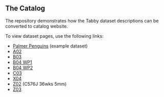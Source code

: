 ## The Catalog

The repository demonstrates how the Tabby dataset descriptions can be converted to catalog website.

To view dataset pages, use the following links:

- [Palmer Penguins](https://sfb1451.github.io/tabby-to-catalog-demo/#/dataset/9e2708d2-ae62-5f4e-9753-d2bf89d83029/0.1.0) (example dataset)
- [A02](https://sfb1451.github.io/tabby-to-catalog-demo/#/dataset/7a7fb3cd-5849-5df2-9530-9eb3ecc3d16e/GITSHA%20408ae5bd16)
- [B03](https://sfb1451.github.io/tabby-to-catalog-demo/#/dataset/684fe005-9fb0-53ad-b729-17c44ce2d552/latest)
- [B04 WP1](https://sfb1451.github.io/tabby-to-catalog-demo/#/dataset/cb2b0fe3-c4c4-5ff4-b13a-5670df164a4a/latest)
- [B04 WP2](https://sfb1451.github.io/tabby-to-catalog-demo/#/dataset/cd8b2020-a2f3-5f7c-aee2-af42079ec394/latest)
- [C03](https://sfb1451.github.io/tabby-to-catalog-demo/#/dataset/70848ffe-f43f-5675-9510-dc0e15e5bb9a/latest)
- [X04](https://sfb1451.github.io/tabby-to-catalog-demo/#/dataset/6515521f-9de3-5ebb-ad74-2882cad40715/latest)
- [Z02](https://sfb1451.github.io/tabby-to-catalog-demo/#/dataset/e0d721d3-1398-5aa5-be07-2ec46a96f4b0/Latest) (C576J 36wks 5mm)
- [Z03](https://sfb1451.github.io/tabby-to-catalog-demo/#/dataset/9964001a-5e8c-5c70-aedb-55141cca07c0/latest)
